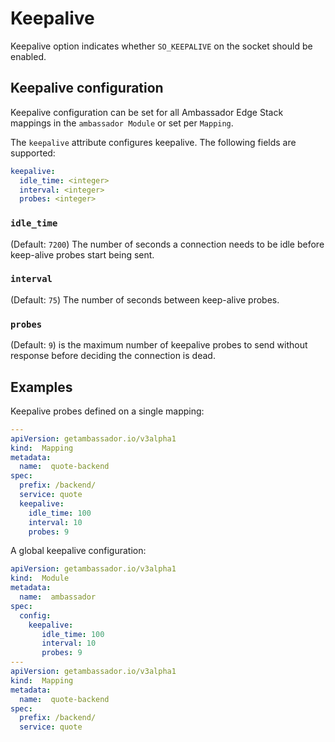 # Keepalive

Keepalive option indicates whether `SO_KEEPALIVE` on the socket should be enabled.

## Keepalive configuration

Keepalive configuration can be set for all Ambassador Edge Stack mappings in the `ambassador Module` or set per `Mapping`.

The `keepalive` attribute configures keepalive. The following fields are supported:

```yaml
keepalive:
  idle_time: <integer>
  interval: <integer>
  probes: <integer>
```

### `idle_time`

(Default: `7200`) The number of seconds a connection needs to be idle before keep-alive probes start being sent.

### `interval`

(Default: `75`) The number of seconds between keep-alive probes.

### `probes`

(Default: `9`) is the maximum number of keepalive probes to send without response before deciding the connection is dead.

## Examples

Keepalive probes defined on a single mapping:

```yaml
---
apiVersion: getambassador.io/v3alpha1
kind:  Mapping
metadata:
  name:  quote-backend
spec:
  prefix: /backend/
  service: quote
  keepalive:
    idle_time: 100
    interval: 10
    probes: 9
```

A global keepalive configuration:

```yaml
apiVersion: getambassador.io/v3alpha1
kind:  Module
metadata:
  name:  ambassador
spec:
  config:
    keepalive:
       idle_time: 100
       interval: 10
       probes: 9
---
apiVersion: getambassador.io/v3alpha1
kind:  Mapping
metadata:
  name:  quote-backend
spec:
  prefix: /backend/
  service: quote
```
